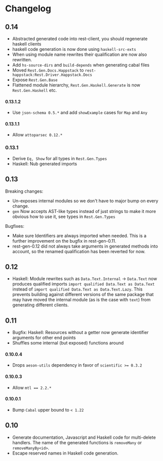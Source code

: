 # Changelog

## 0.14

* Abstracted generated code into rest-client, you should regenerate haskell clients
* haskell code generation is now done using `haskell-src-exts`
* When using module name rewrites their qualification are now also rewritten.
* Add `hs-source-dirs` and `build-depends` when generating cabal files
* Moved `Rest.Gen.Docs.Happstack` to `rest-happstack:Rest.Driver.Happstack.Docs`
* Expose `Rest.Gen.Base`
* Flattened module hierarchy, `Rest.Gen.Haskell.Generate` is now `Rest.Gen.Haskell` etc.

#### 0.13.1.2

* Use `json-schema 0.5.*` and add `showExample` cases for `Map` and `Any`

#### 0.13.1.1

* Allow `attoparsec 0.12.*`

### 0.13.1

* Derive `Eq, Show` for all types in `Rest.Gen.Types`
* Haskell: Nub generated imports

## 0.13

Breaking changes:
* Un-exposes internal modules so we don't have to major bump on every change.
* `gen` Now accepts AST-like types instead of just strings to make it more obvious how to use it, see types in `Rest.Gen.Types`

Bugfixes:
* Make sure Identifiers are always imported when needed. This is a further improvement on the bugfix in rest-gen-0.11.
* rest-gen-0.12	did not always take arguments in generated methods into account, so the renamed qualification has been reverted for now.

## 0.12

* Haskell: Module rewrites such as `Data.Text.Internal` -> `Data.Text` now produces qualified imports `import qualified Data.Text as Data.Text` instead of `import qualified Data.Text as Data.Text.Lazy`. This prevents building against different versions of the same package that may have moved the internal module (as is the case with `text`) from generating different clients.

## 0.11

* Bugfix: Haskell: Resources without a getter now generate identifier arguments for other end points
* Shuffles some internal (but exposed) functions around

#### 0.10.0.4

* Drops `aeson-utils` dependency in favor of `scientific >= 0.3.2`

#### 0.10.0.3

* Allow `mtl == 2.2.*`

#### 0.10.0.1

* Bump `Cabal` upper bound to `< 1.22`

## 0.10

* Generate documentation, Javascript and Haskell code for multi-delete
  handlers. The name of the generated functions is `removeMany` or
  `removeManyBy<id>`.
* Escape reserved names in Haskell code generation.
